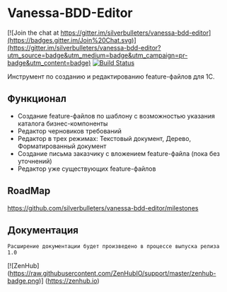 ﻿# Vanessa-BDD-Editor

[![Join the chat at https://gitter.im/silverbulleters/vanessa-bdd-editor](https://badges.gitter.im/Join%20Chat.svg)](https://gitter.im/silverbulleters/vanessa-bdd-editor?utm_source=badge&utm_medium=badge&utm_campaign=pr-badge&utm_content=badge) 
[![Build Status](http://ci.silverbulleters.org/buildStatus/icon?job=Vanessa-Impact-and-Spec-Develop)](http://ci.silverbulleters.org/job/Vanessa-Impact-and-Spec-Develop/)

Инструмент по созданию и редактированию feature-файлов для 1С.

## Функционал

* Создание feature-файлов по шаблону с возможностью указания каталога бизнес-компоненты
* Редактор черновиков требований
* Редактор в трех режимах: Текстовый документ, Дерево, Форматированный документ
* Создание письма заказчику с вложением feature-файла (пока без уточнений)
* Редактор уже существующих feature-файлов

## RoadMap

https://github.com/silverbulleters/vanessa-bdd-editor/milestones


## Документация

```
Расширение документации будет произведено в процессе выпуска релиза 1.0
```

[![ZenHub] (https://raw.githubusercontent.com/ZenHubIO/support/master/zenhub-badge.png)] (https://zenhub.io)
